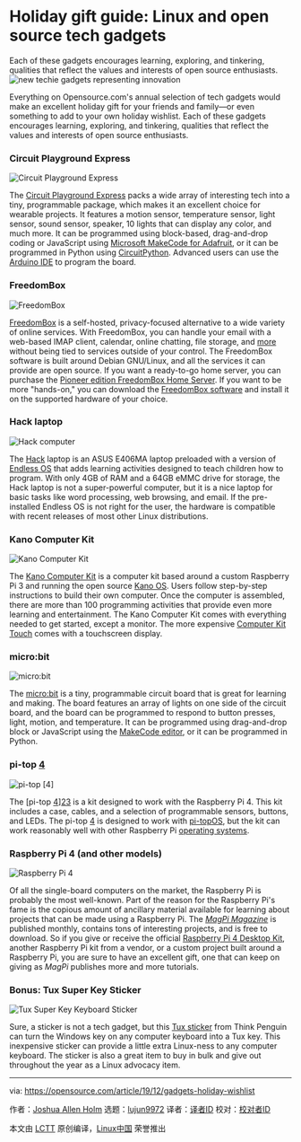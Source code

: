 [#]: collector: (lujun9972)
[#]: translator: ( )
[#]: reviewer: ( )
[#]: publisher: ( )
[#]: url: ( )
[#]: subject: (Holiday gift guide: Linux and open source tech gadgets)
[#]: via: (https://opensource.com/article/19/12/gadgets-holiday-wishlist)
[#]: author: (Joshua Allen Holm https://opensource.com/users/holmja)

Holiday gift guide: Linux and open source tech gadgets
======
Each of these gadgets encourages learning, exploring, and tinkering,
qualities that reflect the values and interests of open source
enthusiasts.
![new techie gadgets representing innovation][1]

Everything on Opensource.com's annual selection of tech gadgets would make an excellent holiday gift for your friends and family—or even something to add to your own holiday wishlist. Each of these gadgets encourages learning, exploring, and tinkering, qualities that reflect the values and interests of open source enthusiasts.

### Circuit Playground Express

![Circuit Playground Express][2]

The [Circuit Playground Express][3] packs a wide array of interesting tech into a tiny, programmable package, which makes it an excellent choice for wearable projects. It features a motion sensor, temperature sensor, light sensor, sound sensor, speaker, 10 lights that can display any color, and much more. It can be programmed using block-based, drag-and-drop coding or JavaScript using [Microsoft MakeCode for Adafruit][4], or it can be programmed in Python using [CircuitPython][5]. Advanced users can use the [Arduino IDE][6] to program the board.

### FreedomBox

![FreedomBox][7]

[FreedomBox][8] is a self-hosted, privacy-focused alternative to a wide variety of online services. With FreedomBox, you can handle your email with a web-based IMAP client, calendar, online chatting, file storage, and [more][9] without being tied to services outside of your control. The FreedomBox software is built around Debian GNU/Linux, and all the services it can provide are open source. If you want a ready-to-go home server, you can purchase the [Pioneer edition FreedomBox Home Server][10]. If you want to be more "hands-on," you can download the [FreedomBox software][11] and install it on the supported hardware of your choice.

### Hack laptop

![Hack computer][12]

The [Hack][13] laptop is an ASUS E406MA laptop preloaded with a version of [Endless OS][14] that adds learning activities designed to teach children how to program. With only 4GB of RAM and a 64GB eMMC drive for storage, the Hack laptop is not a super-powerful computer, but it is a nice laptop for basic tasks like word processing, web browsing, and email. If the pre-installed Endless OS is not right for the user, the hardware is compatible with recent releases of most other Linux distributions.

### Kano Computer Kit

![Kano Computer Kit][15]

The [Kano Computer Kit][16] is a computer kit based around a custom Raspberry Pi 3 and running the open source [Kano OS][17]. Users follow step-by-step instructions to build their own computer. Once the computer is assembled, there are more than 100 programming activities that provide even more learning and entertainment. The Kano Computer Kit comes with everything needed to get started, except a monitor. The more expensive [Computer Kit Touch][18] comes with a touchscreen display.

### micro:bit

![micro:bit][19]

The [micro:bit][20] is a tiny, programmable circuit board that is great for learning and making. The board features an array of lights on one side of the circuit board, and the board can be programmed to respond to button presses, light, motion, and temperature. It can be programmed using drag-and-drop block or JavaScript using the [MakeCode editor][21], or it can be programmed in Python.

### pi-top [4]

![pi-top \[4\]][22]

The [pi-top [4]][23] is a kit designed to work with the Raspberry Pi 4. This kit includes a case, cables, and a selection of programmable sensors, buttons, and LEDs. The pi-top [4] is designed to work with [pi-topOS][24], but the kit can work reasonably well with other Raspberry Pi [operating systems][25].

### Raspberry Pi 4 (and other models)

![Raspberry Pi 4][26]

Of all the single-board computers on the market, the Raspberry Pi is probably the most well-known. Part of the reason for the Raspberry Pi's fame is the copious amount of ancillary material available for learning about projects that can be made using a Raspberry Pi. The [_MagPi Magazine_][27] is published monthly, contains tons of interesting projects, and is free to download. So if you give or receive the official [Raspberry Pi 4 Desktop Kit][28], another Raspberry Pi kit from a vendor, or a custom project built around a Raspberry Pi, you are sure to have an excellent gift, one that can keep on giving as _MagPi_ publishes more and more tutorials.

### Bonus: Tux Super Key Sticker

![Tux Super Key Keyboard Sticker][29]

Sure, a sticker is not a tech gadget, but this [Tux sticker][30] from Think Penguin can turn the Windows key on any computer keyboard into a Tux key. This inexpensive sticker can provide a little extra Linux-ness to any computer keyboard. The sticker is also a great item to buy in bulk and give out throughout the year as a Linux advocacy item.

--------------------------------------------------------------------------------

via: https://opensource.com/article/19/12/gadgets-holiday-wishlist

作者：[Joshua Allen Holm][a]
选题：[lujun9972][b]
译者：[译者ID](https://github.com/译者ID)
校对：[校对者ID](https://github.com/校对者ID)

本文由 [LCTT](https://github.com/LCTT/TranslateProject) 原创编译，[Linux中国](https://linux.cn/) 荣誉推出

[a]: https://opensource.com/users/holmja
[b]: https://github.com/lujun9972
[1]: https://opensource.com/sites/default/files/styles/image-full-size/public/lead-images/innovation_virtual_gadgets_device_drone.png?itok=JTAgRb-1 (new techie gadgets representing innovation)
[2]: https://opensource.com/sites/default/files/uploads/circuit_playground_express.jpg (Circuit Playground Express)
[3]: https://learn.adafruit.com/adafruit-circuit-playground-express/overview
[4]: https://learn.adafruit.com/makecode
[5]: https://www.adafruit.com/category/956
[6]: https://www.arduino.cc/en/Main/Software
[7]: https://opensource.com/sites/default/files/uploads/freedombox_pioneer_edition.jpg (FreedomBox)
[8]: https://freedombox.org
[9]: https://wiki.debian.org/FreedomBox/Features
[10]: https://freedombox.org/buy/
[11]: https://freedombox.org/download/
[12]: https://opensource.com/sites/default/files/uploads/endless_hack_laptop.jpg (Hack computer)
[13]: https://hack-computer.com/
[14]: https://endlessos.com/download/
[15]: https://opensource.com/sites/default/files/uploads/kano_computer_kit.jpeg (Kano Computer Kit)
[16]: https://kano.me/store/us/products/computer-kit
[17]: https://kano.me/downloadable/us
[18]: https://kano.me/us/store/products/computer-kit-touch
[19]: https://opensource.com/sites/default/files/uploads/microbit.png (micro:bit)
[20]: https://www.microbit.org/
[21]: https://makecode.microbit.org/
[22]: https://opensource.com/sites/default/files/uploads/pi-top_4.png (pi-top [4])
[23]: https://www.pi-top.com/products/pi-top-4
[24]: https://www.pi-top.com/products/os
[25]: https://www.raspberrypi.org/downloads/
[26]: https://opensource.com/sites/default/files/uploads/raspberry_pi_4_model_b.jpg (Raspberry Pi 4)
[27]: https://magpi.raspberrypi.org/
[28]: https://www.raspberrypi.org/blog/whats-inside-the-raspberry-pi-4-desktop-kit/
[29]: https://opensource.com/sites/default/files/uploads/tux_key_sticker.jpg (Tux Super Key Keyboard Sticker)
[30]: https://www.thinkpenguin.com/gnu-linux/tux-super-key-keyboard-sticker
